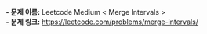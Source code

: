 **- 문제 이름:** Leetcode Medium < Merge Intervals >  
**- 문제 링크:** https://leetcode.com/problems/merge-intervals/
